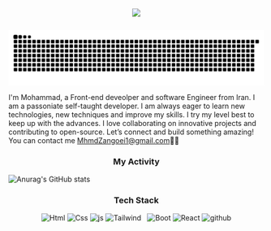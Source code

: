 <h1 align="center">
    <img src="https://readme-typing-svg.herokuapp.com/?font=Righteous&size=35&center=true&vCenter=true&width=500&height=70&duration=4000&lines=Hi+There!+👋;+I'm+Mohammad+Zangoui!;" />
</h1>
<img align="center" src="https://raw.githubusercontent.com/imrrobat/imrrobat/d1b244e170d2b75fdda3efd499eaaf163f7a617c/images/github-contribution-grid-snake.svg" />



I'm Mohammad, a Front-end deveolper and software Engineer from Iran. I am a passoniate self-taught developer. I am always eager to learn new technologies, new techniques and improve my skills. I try my level best to keep up with the advances. I love collaborating on innovative projects and contributing to open-source. Let’s connect and build something amazing!
You can contact me MhmdZangoei1@gmail.com👨‍💻



<h3 align="center">My Activity</h3>

![Anurag's GitHub stats](https://github-readme-stats.vercel.app/api?username=MohammadZangoui&show_icons=true&theme=tokyonight)


<h3 align="center">Tech Stack</h3>

<div align="center">
    <img src="https://raw.githubusercontent.com/marwin1991/profile-technology-icons/refs/heads/main/icons/html.png" alt="Html" height="65"/>
  <img src="https://raw.githubusercontent.com/marwin1991/profile-technology-icons/refs/heads/main/icons/css.png" alt="Css" height="65"/>
  <img src="https://techstack-generator.vercel.app/js-icon.svg" alt="js" width="65" height="65" />
  <img src="https://skillicons.dev/icons?i=tailwind" width="50" height="60" alt="Tailwind" /> &nbsp;
    <img src="https://raw.githubusercontent.com/marwin1991/profile-technology-icons/refs/heads/main/icons/bootstrap.png" alt="Boot" height="65"/>
  <img src="https://techstack-generator.vercel.app/react-icon.svg" alt="React" width="60" height="60" />
  <img src="https://techstack-generator.vercel.app/github-icon.svg" alt="github" width="60" height="60" />
</div>
